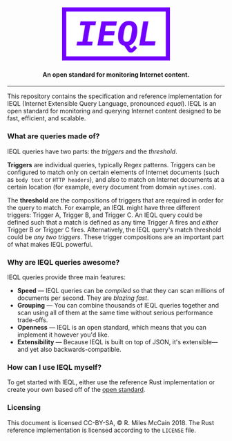 <p align="center">
  <h3 align="center"><img src="assets/ieql_logo.png" width="250px"></img></h3>

  <h4 align="center">
     An open standard for monitoring Internet content.
  </h4>
</p>

---

This repository contains the specification and reference implementation for IEQL (Internet Extensible Query Language, pronounced _equal_). IEQL is an open standard for monitoring and querying Internet content designed to be fast, efficient, and scalable.

### What are queries made of?

IEQL queries have two parts: the _triggers_ and the _threshold_.

**Triggers** are individual queries, typically Regex patterns. Triggers can be configured to match only on certain elements of Internet documents (such as `body text` or `HTTP headers`), and also to match on Internet documents at a certain location (for example, every document from domain `nytimes.com`).

The **threshold** are the compositions of triggers that are required in order for the query to match. For example, an IEQL might have three different triggers: Trigger A, Trigger B, and Trigger C. An IEQL query could be defined such that a match is defined as any time Trigger A fires and _either_ Trigger B _or_ Trigger C fires. Alternatively, the IEQL query's match threshold could be _any two triggers_. These trigger compositions are an important part of what makes IEQL powerful.

### Why are IEQL queries awesome?

IEQL queries provide three main features:

- **Speed** — IEQL queries can be _compiled_ so that they can scan millions of documents per second. They are _blazing fast_.
- **Grouping** — You can combine thousands of IEQL queries together and scan using all of them at the same time without serious performance trade-offs.
- **Openness** — IEQL is an open standard, which means that you can implement it however you'd like.
- **Extensibility** — Because IEQL is built on top of JSON, it's extensible—and yet also backwards-compatible.

### How can I use IEQL myself?

To get started with IEQL, either use the reference Rust implementation or create your own based off of the [open standard]().

### Licensing

This document is licensed CC-BY-SA, &copy; R. Miles McCain 2018. The Rust reference implementation is licensed according to the `LICENSE` file.
